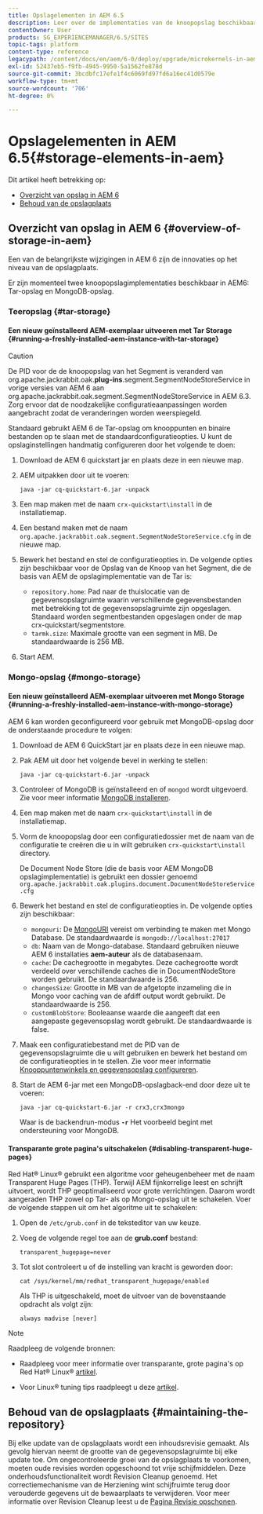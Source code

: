 ```yaml
---
title: Opslagelementen in AEM 6.5
description: Leer over de implementaties van de knoopopslag beschikbaar in AEM 6.5 en hoe te om de bewaarplaats te handhaven.
contentOwner: User
products: SG_EXPERIENCEMANAGER/6.5/SITES
topic-tags: platform
content-type: reference
legacypath: /content/docs/en/aem/6-0/deploy/upgrade/microkernels-in-aem-6-0
exl-id: 52437eb5-f9fb-4945-9950-5a1562fe878d
source-git-commit: 3bcdbfc17efe1f4c6069fd97fd6a16ec41d0579e
workflow-type: tm+mt
source-wordcount: '706'
ht-degree: 0%

---
```


# Opslagelementen in AEM 6.5{#storage-elements-in-aem}

Dit artikel heeft betrekking op:

* [Overzicht van opslag in AEM 6](/help/sites-deploying/storage-elements-in-aem-6.md#overview-of-storage-in-aem)
* [Behoud van de opslagplaats](/help/sites-deploying/storage-elements-in-aem-6.md#maintaining-the-repository)

## Overzicht van opslag in AEM 6 {#overview-of-storage-in-aem}

Een van de belangrijkste wijzigingen in AEM 6 zijn de innovaties op het niveau van de opslagplaats.

Er zijn momenteel twee knoopopslagimplementaties beschikbaar in AEM6: Tar-opslag en MongoDB-opslag.

### Teeropslag {#tar-storage}

#### Een nieuw geïnstalleerd AEM-exemplaar uitvoeren met Tar Storage {#running-a-freshly-installed-aem-instance-with-tar-storage}

>[!CAUTION]
>
>De PID voor de de knoopopslag van het Segment is veranderd van org.apache.jackrabbit.oak.**plug-ins**.segment.SegmentNodeStoreService in vorige versies van AEM 6 aan org.apache.jackrabbit.oak.segment.SegmentNodeStoreService in AEM 6.3. Zorg ervoor dat de noodzakelijke configuratieaanpassingen worden aangebracht zodat de veranderingen worden weerspiegeld.

Standaard gebruikt AEM 6 de Tar-opslag om knooppunten en binaire bestanden op te slaan met de standaardconfiguratieopties. U kunt de opslaginstellingen handmatig configureren door het volgende te doen:

1. Download de AEM 6 quickstart jar en plaats deze in een nieuwe map.
1. AEM uitpakken door uit te voeren:

   `java -jar cq-quickstart-6.jar -unpack`

1. Een map maken met de naam `crx-quickstart\install` in de installatiemap.

1. Een bestand maken met de naam `org.apache.jackrabbit.oak.segment.SegmentNodeStoreService.cfg` in de nieuwe map.

1. Bewerk het bestand en stel de configuratieopties in. De volgende opties zijn beschikbaar voor de Opslag van de Knoop van het Segment, die de basis van AEM de opslagimplementatie van de Tar is:

   * `repository.home`: Pad naar de thuislocatie van de gegevensopslagruimte waarin verschillende gegevensbestanden met betrekking tot de gegevensopslagruimte zijn opgeslagen. Standaard worden segmentbestanden opgeslagen onder de map crx-quickstart/segmentstore.
   * `tarmk.size`: Maximale grootte van een segment in MB. De standaardwaarde is 256 MB.

1. Start AEM.

### Mongo-opslag {#mongo-storage}

#### Een nieuw geïnstalleerd AEM-exemplaar uitvoeren met Mongo Storage {#running-a-freshly-installed-aem-instance-with-mongo-storage}

AEM 6 kan worden geconfigureerd voor gebruik met MongoDB-opslag door de onderstaande procedure te volgen:

1. Download de AEM 6 QuickStart jar en plaats deze in een nieuwe map.
1. Pak AEM uit door het volgende bevel in werking te stellen:

   `java -jar cq-quickstart-6.jar -unpack`

1. Controleer of MongoDB is geïnstalleerd en of `mongod` wordt uitgevoerd. Zie voor meer informatie [MongoDB installeren](https://docs.mongodb.org/manual/installation/).
1. Een map maken met de naam `crx-quickstart\install` in de installatiemap.
1. Vorm de knoopopslag door een configuratiedossier met de naam van de configuratie te creëren die u in wilt gebruiken `crx-quickstart\install` directory.

   De Document Node Store (die de basis voor AEM MongoDB opslagimplementatie) is gebruikt een dossier genoemd `org.apache.jackrabbit.oak.plugins.document.DocumentNodeStoreService.cfg`

1. Bewerk het bestand en stel de configuratieopties in. De volgende opties zijn beschikbaar:

   * `mongouri`: De [MongoURI](https://docs.mongodb.org/manual/reference/connection-string/) vereist om verbinding te maken met Mongo Database. De standaardwaarde is `mongodb://localhost:27017`
   * `db`: Naam van de Mongo-database. Standaard gebruiken nieuwe AEM 6 installaties **aem-auteur** als de databasenaam.
   * `cache`: De cachegrootte in megabytes. Deze cachegrootte wordt verdeeld over verschillende caches die in DocumentNodeStore worden gebruikt. De standaardwaarde is 256.
   * `changesSize`: Grootte in MB van de afgetopte inzameling die in Mongo voor caching van de afdiff output wordt gebruikt. De standaardwaarde is 256.
   * `customBlobStore`: Booleaanse waarde die aangeeft dat een aangepaste gegevensopslag wordt gebruikt. De standaardwaarde is false.

1. Maak een configuratiebestand met de PID van de gegevensopslagruimte die u wilt gebruiken en bewerk het bestand om de configuratieopties in te stellen. Zie voor meer informatie [Knooppuntenwinkels en gegevensopslag configureren](/help/sites-deploying/data-store-config.md).

1. Start de AEM 6-jar met een MongoDB-opslagback-end door deze uit te voeren:

   ```shell
   java -jar cq-quickstart-6.jar -r crx3,crx3mongo
   ```

   Waar is de backendrun-modus **`-r`** Het voorbeeld begint met ondersteuning voor MongoDB.

#### Transparante grote pagina&#39;s uitschakelen {#disabling-transparent-huge-pages}

Red Hat® Linux® gebruikt een algoritme voor geheugenbeheer met de naam Transparent Huge Pages (THP). Terwijl AEM fijnkorrelige leest en schrijft uitvoert, wordt THP geoptimaliseerd voor grote verrichtingen. Daarom wordt aangeraden THP zowel op Tar- als op Mongo-opslag uit te schakelen. Voer de volgende stappen uit om het algoritme uit te schakelen:

1. Open de `/etc/grub.conf` in de teksteditor van uw keuze.
1. Voeg de volgende regel toe aan de **grub.conf** bestand:

   ```
   transparent_hugepage=never
   ```

1. Tot slot controleert u of de instelling van kracht is geworden door:

   ```
   cat /sys/kernel/mm/redhat_transparent_hugepage/enabled
   ```

   Als THP is uitgeschakeld, moet de uitvoer van de bovenstaande opdracht als volgt zijn:

   ```
   always madvise [never]
   ```

>[!NOTE]
>
>Raadpleeg de volgende bronnen:
>
>* Raadpleeg voor meer informatie over transparante, grote pagina&#39;s op Red Hat® Linux® [artikel](https://access.redhat.com/solutions/46111).
* Voor Linux® tuning tips raadpleegt u deze [artikel](https://experienceleague.adobe.com/docs/experience-manager-65/deploying/configuring/configuring-performance.html).
>

## Behoud van de opslagplaats {#maintaining-the-repository}

Bij elke update van de opslagplaats wordt een inhoudsrevisie gemaakt. Als gevolg hiervan neemt de grootte van de gegevensopslagruimte bij elke update toe. Om ongecontroleerde groei van de opslagplaats te voorkomen, moeten oude revisies worden opgeschoond tot vrije schijfmiddelen. Deze onderhoudsfunctionaliteit wordt Revision Cleanup genoemd. Het correctiemechanisme van de Herziening wint schijfruimte terug door verouderde gegevens uit de bewaarplaats te verwijderen. Voor meer informatie over Revision Cleanup leest u de [Pagina Revisie opschonen](/help/sites-deploying/revision-cleanup.md).
